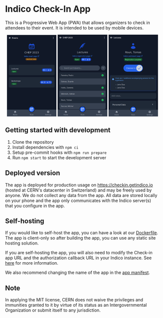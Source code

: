 # Indico Check-In App

This is a Progressive Web App (PWA) that allows organizers to check in attendees to their event. It is intended to be used by mobile devices.

<p align="center">
    <img src="images/app1.png" width="32%" />
    <img src="images/app2.png" width="32%" />
    <img src="images/app3.png" width="32%" />
</p>

## Getting started with development

1. Clone the repository
2. Install dependencies with `npm ci`
3. Setup pre-commit hooks with `npm run prepare`
4. Run `npm start` to start the development server

## Deployed version

The app is deployed for production usage on https://checkin.getindico.io (hosted at CERN's datacenter in Switzerland) and may be freely used by anyone.
We do not collect any data from the app. All data are stored locally on your phone and the app only communicates with the Indico server(s) that you configure in the app.

## Self-hosting

If you would like to self-host the app, you can have a look at our [Dockerfile](./Dockerfile). The app is client-only so after building the app, you can use any static site hosting solution.

If you are self-hosting the app, you will also need to modify the Check-in app URL and the authorization callback URL in your Indico instance. See [here](https://docs.getindico.io/en/latest/config/settings/#CHECKIN_APP_URL) for more information.

We also recommend changing the name of the app in the [app manifest](public/manifest.json).

## Note

In applying the MIT license, CERN does not waive the privileges and immunities granted to it
by virtue of its status as an Intergovernmental Organization or submit itself to any jurisdiction.

